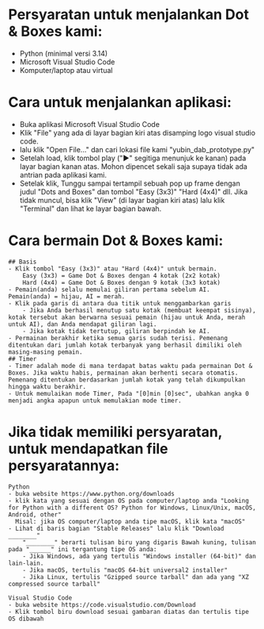 # Persyaratan untuk menjalankan Dot & Boxes kami:
- Python (minimal versi 3.14)
- Microsoft Visual Studio Code
- Komputer/laptop atau virtual 

# Cara untuk menjalankan aplikasi:
- Buka aplikasi Microsoft Visual Studio Code
- Klik "File" yang ada di layar bagian kiri atas disamping logo visual studio code.
- lalu klik "Open File..." dan cari lokasi file kami "yubin_dab_prototype.py"
- Setelah load, klik tombol play ("▶" segitiga menunjuk ke kanan) pada layar bagian kanan atas. Mohon dipencet sekali saja supaya tidak ada antrian pada aplikasi kami.
- Setelak klik, Tunggu sampai tertampil sebuah pop up frame dengan judul "Dots and Boxes" dan tombol "Easy (3x3)" "Hard (4x4)" dll. Jika tidak muncul, bisa klik "View" (di layar bagian kiri atas) lalu klik "Terminal" dan lihat ke layar bagian bawah.


# Cara bermain Dot & Boxes kami:
	## Basis
	- Klik tombol "Easy (3x3)" atau "Hard (4x4)" untuk bermain.
		Easy (3x3) = Game Dot & Boxes dengan 4 kotak (2x2 kotak)
		Hard (4x4) = Game Dot & Boxes dengan 9 kotak (3x3 kotak)
	- Pemain(anda) selalu memulai giliran pertama sebelum AI.
	Pemain(anda) = hijau, AI = merah.
	- Klik pada garis di antara dua titik untuk menggambarkan garis
		- Jika Anda berhasil menutup satu kotak (membuat keempat sisinya), kotak tersebut akan berwarna sesuai pemain (hijau untuk Anda, merah untuk AI), dan Anda mendapat giliran lagi.
		- Jika kotak tidak tertutup, giliran berpindah ke AI.
	- Permainan berakhir ketika semua garis sudah terisi. Pemenang ditentukan dari jumlah kotak terbanyak yang berhasil dimiliki oleh masing-masing pemain.
	## Timer
	- Timer adalah mode di mana terdapat batas waktu pada permainan Dot & Boxes. Jika waktu habis, permainan akan berhenti secara otomatis. Pemenang ditentukan berdasarkan jumlah kotak yang telah dikumpulkan hingga waktu berakhir.
	- Untuk memulaikan mode Timer, Pada "[0]min [0]sec", ubahkan angka 0 menjadi angka apapun untuk memulakian mode timer.






# Jika tidak memiliki persyaratan, untuk mendapatkan file persyaratannya:
	Python
	- buka website https://www.python.org/downloads
	- klik kata yang sesuai dengan OS pada computer/laptop anda "Looking for Python with a different OS? Python for Windows, Linux/Unix, macOS, Android, other"
	  Misal: jika OS computer/laptop anda tipe macOS, klik kata "macOS"
	- Lihat di baris bagian "Stable Releases" lalu klik "Download ________"
		"________" berarti tulisan biru yang digaris Bawah kuning, tulisan pada "______" ini tergantung tipe OS anda:
	  	- Jika Windows, ada yang tertulis "Windows installer (64-bit)" dan lain-lain.
	  	- Jika macOS, tertulis "macOS 64-bit universal2 installer"
		- Jika Linux, tertulis "Gzipped source tarball" dan ada yang "XZ compressed source tarball"

	Visual Studio Code
	- buka website https://code.visualstudio.com/Download
	- Klik tombol biru download sesuai gambaran diatas dan tertulis tipe OS dibawah
